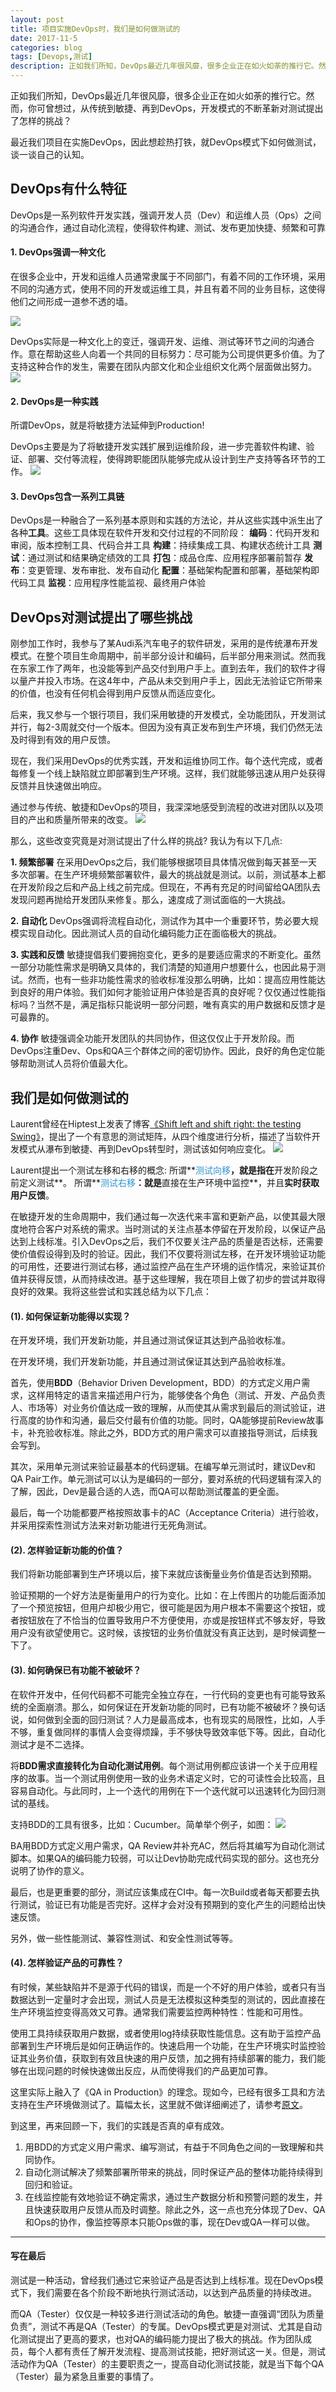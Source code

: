 ```yaml
---
layout: post
title: 项目实施DevOps时，我们是如何做测试的
date: 2017-11-5
categories: blog
tags: [Devops,测试]
description: 正如我们所知，DevOps最近几年很风靡，很多企业正在如火如荼的推行它。然而，你可曾想过，从传统到敏捷、再到DevOps，开发模式的不断革新对测试提出了怎样的挑战？
---
```


正如我们所知，DevOps最近几年很风靡，很多企业正在如火如荼的推行它。然而，你可曾想过，从传统到敏捷、再到DevOps，开发模式的不断革新对测试提出了怎样的挑战？

最近我们项目在实施DevOps，因此想趁热打铁，就DevOps模式下如何做测试，谈一谈自己的认知。


## DevOps有什么特征
DevOps是一系列软件开发实践，强调开发人员（Dev）和运维人员（Ops）之间的沟通合作，通过自动化流程，使得软件构建、测试、发布更加快捷、频繁和可靠

#### 1. DevOps强调一种文化
在很多企业中，开发和运维人员通常隶属于不同部门，有着不同的工作环境，采用不同的沟通方式，使用不同的开发或运维工具，并且有着不同的业务目标，这使得他们之间形成一道参不透的墙。

![](https://github.com/JulyShi/July.Blog/blob/master/img/testing-on-devops/image-001.png)

DevOps实际是一种文化上的变迁，强调开发、运维、测试等环节之间的沟通合作。意在帮助这些人向着一个共同的目标努力：尽可能为公司提供更多价值。为了支持这种合作的发生，需要在团队内部文化和企业组织文化两个层面做出努力。
![](https://github.com/JulyShi/July.Blog/blob/master/img/testing-on-devops/image-002.png)

#### 2. DevOps是一种实践
所谓DevOps，就是将敏捷方法延伸到Production!

DevOps主要是为了将敏捷开发实践扩展到运维阶段，进一步完善软件构建、验证、部署、交付等流程，使得跨职能团队能够完成从设计到生产支持等各环节的工作。
![](https://github.com/JulyShi/July.Blog/blob/master/img/testing-on-devops/image-003.png)

#### 3. DevOps包含一系列工具链
DevOps是一种融合了一系列基本原则和实践的方法论，并从这些实践中派生出了各种**工具**。这些工具体现在软件开发和交付过程的不同阶段：
**编码**：代码开发和审阅，版本控制工具、代码合并工具
**构建**：持续集成工具、构建状态统计工具
**测试**：通过测试和结果确定绩效的工具
**打包**：成品仓库、应用程序部署前暂存
**发布**：变更管理、发布审批、发布自动化
**配置**：基础架构配置和部署，基础架构即代码工具
**监视**：应用程序性能监视、最终用户体验


## DevOps对测试提出了哪些挑战

刚参加工作时，我参与了某Audi系汽车电子的软件研发，采用的是传统瀑布开发模式。在整个项目生命周期中，前半部分设计和编码，后半部分用来测试。然而我在东家工作了两年，也没能等到产品交付到用户手上。直到去年，我们的软件才得以量产并投入市场。在这4年中，产品从未交到用户手上，因此无法验证它所带来的价值，也没有任何机会得到用户反馈从而适应变化。

后来，我又参与一个银行项目，我们采用敏捷的开发模式，全功能团队，开发测试并行，每2-3周就交付一个版本。但因为没有真正发布到生产环境，我们仍然无法及时得到有效的用户反馈。

现在，我们采用DevOps的优秀实践，开发和运维协同工作。每个迭代完成，或者每修复一个线上缺陷就立即部署到生产环境。这样，我们就能够迅速从用户处获得反馈并且快速做出响应。

通过参与传统、敏捷和DevOps的项目，我深深地感受到流程的改进对团队以及项目的产出和质量所带来的改变。
![](https://github.com/JulyShi/July.Blog/blob/master/img/testing-on-devops/image-004.png)

那么，这些改变究竟是对测试提出了什么样的挑战? 我认为有以下几点:

**1. 频繁部署**
在采用DevOps之后，我们能够根据项目具体情况做到每天甚至一天多次部署。在生产环境频繁部署软件，最大的挑战就是测试。以前，测试基本上都在开发阶段之后和产品上线之前完成。但现在，不再有充足的时间留给QA团队去发现问题再抛给开发团队来修复。那么，速度成了测试面临的一大挑战。

**2. 自动化**
DevOps强调将流程自动化，测试作为其中一个重要环节，势必要大规模实现自动化。因此测试人员的自动化编码能力正在面临极大的挑战。

**3. 实践和反馈**
敏捷提倡我们要拥抱变化，更多的是要适应需求的不断变化。虽然一部分功能性需求是明确又具体的，我们清楚的知道用户想要什么，也因此易于测试。然而，也有一些非功能性需求的验收标准没那么明确，比如：提高应用性能达到良好的用户体验。我们如何才能验证用户体验是否真的良好呢？仅仅通过性能指标吗？当然不是，满足指标只能说明一部分问题，唯有真实的用户数据和反馈才是可最靠的。

**4. 协作**
敏捷强调全功能开发团队的共同协作，但这仅仅止于开发阶段。而DevOps注重Dev、Ops和QA三个群体之间的密切协作。因此，良好的角色定位能够帮助测试人员将价值最大化。

## 我们是如何做测试的

Laurent曾经在Hiptest上发表了博客[《Shift left and shift right: the testing Swing》](https://blog.hiptest.net/2015/06/26/shift-left-and-shift-right-the-testing-swing/)，提出了一个有意思的测试矩阵，从四个维度进行分析，描述了当软件开发模式从瀑布到敏捷、再到DevOps转型时，测试该如何响应变化。
![](https://github.com/JulyShi/July.Blog/blob/master/img/testing-on-devops/image-005.png)

Laurent提出一个测试左移和右移的概念:
所谓**<font color=#3194d0>测试向移</font>**，就是指在**开发阶段之前定义测试**。
所谓**<font color=#3194d0>测试右移</font>**：就是**直接在生产环境中监控**，并且**实时获取用户反馈**。

在敏捷开发的生命周期中，我们通过每一次迭代来丰富和更新产品，以使其最大限度地符合客户对系统的需求。当时测试的关注点基本停留在开发阶段，以保证产品达到上线标准。引入DevOps之后，我们不仅要关注产品的质量是否达标，还需要使价值假设得到及时的验证。因此，我们不仅要将测试左移，在开发环境验证功能的可用性，还要进行测试右移，通过监控产品在生产环境的运作情况，来验证其价值并获得反馈，从而持续改进。基于这些理解，我在项目上做了初步的尝试并取得良好的效果。我将这些尝试和实践总结为以下几点：

#### (1). 如何保证新功能得以实现？
在开发环境，我们开发新功能，并且通过测试保证其达到产品验收标准。

在开发环境，我们开发新功能，并且通过测试保证其达到产品验收标准。

首先，使用**BDD**（Behavior Driven Development，BDD）的方式定义用户需求，这样用特定的语言来描述用户行为，能够使各个角色（测试、开发、产品负责人、市场等）对业务价值达成一致的理解，从而使其从需求到最后的测试验证，进行高度的协作和沟通，最后交付最有价值的功能。同时，QA能够提前Review故事卡，补充验收标准。除此之外，BDD方式的用户需求可以直接指导测试，后续我会写到。

其次，采用单元测试来验证最基本的代码逻辑。在编写单元测试时，建议Dev和QA Pair工作。单元测试可以认为是编码的一部分，要对系统的代码逻辑有深入的了解，因此，Dev是最合适的人选，而QA可以帮助测试覆盖的更全面。

最后，每一个功能都要严格按照故事卡的AC（Acceptance Criteria）进行验收，并采用探索性测试方法来对新功能进行无死角测试。

#### (2). 怎样验证新功能的价值？
我们将新功能部署到生产环境以后，接下来就应该衡量业务价值是否达到预期。

验证预期的一个好方法是衡量用户的行为变化。比如：在上传图片的功能后面添加了一个预览按钮，但用户却极少用它，很可能是因为用户根本不需要这个按钮，或者按钮放在了不恰当的位置导致用户不方便使用，亦或是按钮样式不够友好，导致用户没有欲望使用它。这时候，该按钮的业务价值就没有真正达到，是时候调整一下了。

#### (3). 如何确保已有功能不被破坏？
在软件开发中，任何代码都不可能完全独立存在，一行代码的变更也有可能导致系统的全面崩溃。那么，如何保证在开发新功能的同时，已有功能不被破坏？换句话说，如何做到全面的回归测试？人力是最高成本，也有现实的局限性，比如，人手不够，重复做同样的事情人会变得烦躁，手不够快导致效率低下等。因此，自动化测试才是不二选择。

将**BDD需求直接转化为自动化测试用例**。每个测试用例都应该讲一个关于应用程序的故事。当一个测试用例使用一致的业务术语定义时，它的可读性会比较高，且容易自动化。与此同时，上一个迭代的用例在下一个迭代就可以迅速转化为回归测试的基线。

支持BDD的工具有很多，比如：Cucumber。简单举个例子，如图：
![](https://github.com/JulyShi/July.Blog/blob/master/img/testing-on-devops/image-006.png)

BA用BDD方式定义用户需求，QA Review并补充AC，然后将其编写为自动化测试脚本。如果QA的编码能力较弱，可以让Dev协助完成代码实现的部分。这也充分说明了协作的意义。

最后，也是更重要的部分，测试应该集成在CI中。每一次Build或者每天都要去执行测试，验证已有功能是否完好。这样才会对没有预期到的变化产生的问题给出快速反馈。

另外，做一些性能测试、兼容性测试、和安全性测试等等。

#### (4). 怎样验证产品的可靠性？

有时候，某些缺陷并不是源于代码的错误，而是一个不好的用户体验，或者只有当数据达到一定量时才会出现，测试人员是无法模拟这种类型的测试的，因此直接在生产环境监控变得高效又可靠。通常我们需要监控两种特性：性能和可用性。

使用工具持续获取用户数据，或者使用log持续获取性能信息。这有助于监控产品部署到生产环境后是如何正确运作的。快速启用一个功能，在生产环境实时监控验证其业务价值，获取到有效且快速的用户反馈，加之拥有持续部署的能力，我们能够在出现问题的时候快速做出反应，从而使得我们的产品更加可靠。

这里实际上融入了《QA in Production》的理念。现如今，已经有很多工具和方法支持在生产环境做测试了。篇幅太长，这里就不做详细阐述了，请参考[原文](https://martinfowler.com/articles/qa-in-production.html)。

到这里，再来回顾一下，我们的实践是否真的卓有成效。

1. 用BDD的方式定义用户需求、编写测试，有益于不同角色之间的一致理解和共同协作。
2. 自动化测试解决了频繁部署所带来的挑战，同时保证产品的整体功能持续得到回归和验证。
3. 在线监控能有效地验证不确定需求，通过生产数据分析和预警问题的发生，并且快速获取用户反馈从而及时调整。除此之外，这一点也充分体现了Dev、QA和Ops的协作，像监控等原本只能Ops做的事，现在Dev或QA一样可以做。



***
#### 写在最后
测试是一种活动，曾经我们通过它来验证产品是否达到上线标准。现在DevOps模式下，我们需要在各个阶段不断地执行测试活动，以达到产品质量的持续改进。

而QA（Tester）仅仅是一种较多进行测试活动的角色。敏捷一直强调“团队为质量负责”，测试不再是QA（Tester）的专属。DevOps模式更是对测试、尤其是自动化测试提出了更高的要求，也对QA的编码能力提出了极大的挑战。作为团队成员，每个人都有责任了解开发流程、提高测试技能，把好测试这一关。但是，测试活动作为QA（Tester）的主要职责之一，提高自动化测试技能，就是当下每个QA（Tester）最为紧急且重要的事情了。













